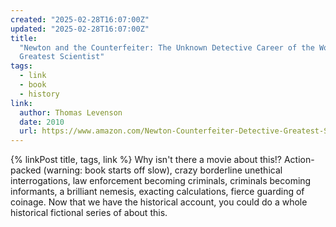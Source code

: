 ```yaml
---
created: "2025-02-28T16:07:00Z"
updated: "2025-02-28T16:07:00Z"
title:
  "Newton and the Counterfeiter: The Unknown Detective Career of the World's
  Greatest Scientist"
tags:
  - link
  - book
  - history
link:
  author: Thomas Levenson
  date: 2010
  url: https://www.amazon.com/Newton-Counterfeiter-Detective-Greatest-Scientist-ebook/dp/B003K16PAA
---
```


{% linkPost title, tags, link %} Why isn't there a movie about this!? Action-packed (warning: book starts off slow), crazy borderline unethical interrogations, law enforcement becoming criminals, criminals becoming informants, a brilliant nemesis, exacting calculations, fierce guarding of coinage. Now that we have the historical account, you could do a whole historical fictional series of about this.

